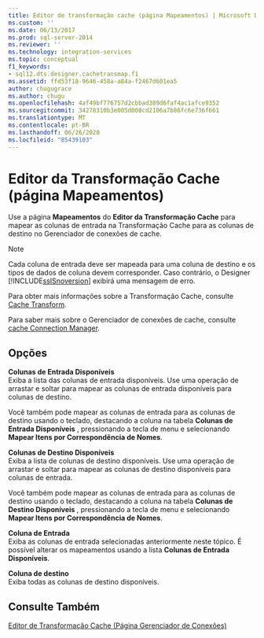 ```yaml
---
title: Editor de transformação cache (página Mapeamentos) | Microsoft Docs
ms.custom: ''
ms.date: 06/13/2017
ms.prod: sql-server-2014
ms.reviewer: ''
ms.technology: integration-services
ms.topic: conceptual
f1_keywords:
- sql12.dts.designer.cachetransmap.f1
ms.assetid: ffd53f18-9646-458a-a84a-f2467d601ea5
author: chugugrace
ms.author: chugu
ms.openlocfilehash: 4af49bf776757d2cbbad389d6faf4ac1afce9352
ms.sourcegitcommit: 34278310b3e005d008cd2106a7b86fc6e736f661
ms.translationtype: MT
ms.contentlocale: pt-BR
ms.lasthandoff: 06/26/2020
ms.locfileid: "85439103"
---
```

# <a name="cache-transformation-editor-mappings-page"></a>Editor da Transformação Cache (página Mapeamentos)
  Use a página **Mapeamentos** do **Editor da Transformação Cache** para mapear as colunas de entrada na Transformação Cache para as colunas de destino no Gerenciador de conexões de cache.  
  
> [!NOTE]  
>  Cada coluna de entrada deve ser mapeada para uma coluna de destino e os tipos de dados de coluna devem corresponder. Caso contrário, o Designer [!INCLUDE[ssISnoversion](../includes/ssisnoversion-md.md)] exibirá uma mensagem de erro.  
  
 Para obter mais informações sobre a Transformação Cache, consulte [Cache Transform](data-flow/transformations/cache-transform.md).  
  
 Para saber mais sobre o Gerenciador de conexões de cache, consulte [cache Connection Manager](connection-manager/cache-connection-manager.md).  
  
## <a name="options"></a>Opções  
 **Colunas de Entrada Disponíveis**  
 Exiba a lista das colunas de entrada disponíveis. Use uma operação de arrastar e soltar para mapear as colunas de entrada disponíveis para colunas de destino.  
  
 Você também pode mapear as colunas de entrada para as colunas de destino usando o teclado, destacando a coluna na tabela **Colunas de Entrada Disponíveis** , pressionando a tecla de menu e selecionando **Mapear Itens por Correspondência de Nomes**.  
  
 **Colunas de Destino Disponíveis**  
 Exiba a lista de colunas de destino disponíveis. Use uma operação de arrastar e soltar para mapear as colunas de destino disponíveis para colunas de entrada.  
  
 Você também pode mapear as colunas de entrada para as colunas de destino usando o teclado, destacando a coluna na tabela **Colunas de Destino Disponíveis** , pressionando a tecla de menu e selecionando **Mapear Itens por Correspondência de Nomes**.  
  
 **Coluna de Entrada**  
 Exiba as colunas de entrada selecionadas anteriormente neste tópico. É possível alterar os mapeamentos usando a lista **Colunas de Entrada Disponíveis**.  
  
 **Coluna de destino**  
 Exiba todas as colunas de destino disponíveis.  
  
## <a name="see-also"></a>Consulte Também  
 [Editor de Transformação Cache &#40;Página Gerenciador de Conexões&#41;](../../2014/integration-services/cache-transformation-editor-connection-manager-page.md)  
  
  
